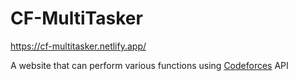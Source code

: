 # CF-MultiTasker
https://cf-multitasker.netlify.app/

A website that can perform various functions using [Codeforces](https://codeforces.com/) API
